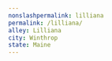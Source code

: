 ```yaml
---
﻿nonslashpermalink: lilliana
permalink: /lilliana/
alley: Lilliana
city: Winthrop
state: Maine
---
```

